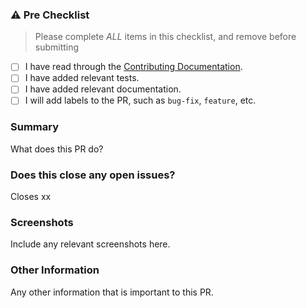 ### ⚠️ Pre Checklist

> Please complete _ALL_ items in this checklist, and remove before submitting

- [ ] I have read through the [Contributing Documentation](https://github.com/FinanceLake/financelake/blob/main/CODE_OF_CONDUCT.md).
- [ ] I have added relevant tests.
- [ ] I have added relevant documentation.
- [ ] I will add labels to the PR, such as `bug-fix`, `feature`, etc.

<!--
Thanks for submitting a pull request!

We appreciate you spending the time to work on these changes.
Please fill out as many sections below as possible.
-->

### Summary
What does this PR do?

### Does this close any open issues?
Closes xx

### Screenshots
Include any relevant screenshots here.

### Other Information
Any other information that is important to this PR.
